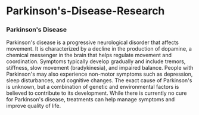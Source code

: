 # Parkinson's-Disease-Research

### Parkinson's Disease
Parkinson's disease is a progressive neurological disorder that affects movement. It is characterized by a decline in the production of dopamine, a chemical messenger in the brain that helps regulate movement and coordination. Symptoms typically develop gradually and include tremors, stiffness, slow movement (bradykinesia), and impaired balance. People with Parkinson's may also experience non-motor symptoms such as depression, sleep disturbances, and cognitive changes. The exact cause of Parkinson's is unknown, but a combination of genetic and environmental factors is believed to contribute to its development. While there is currently no cure for Parkinson's disease, treatments can help manage symptoms and improve quality of life.
